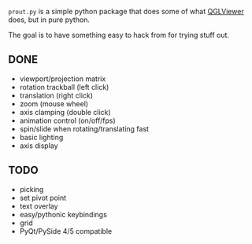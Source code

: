 `prout.py` is a simple python package that does some of what
[QGLViewer](http://libqglviewer.com/) does, but in pure python.

The goal is to have something easy to hack from for trying stuff out.

## DONE

- viewport/projection matrix
- rotation trackball (left click)
- translation (right click)
- zoom (mouse wheel)
- axis clamping (double click)
- animation control (on/off/fps)
- spin/slide when rotating/translating fast
- basic lighting
- axis display

## TODO

- picking
- set pivot point
- text overlay
- easy/pythonic keybindings
- grid
- PyQt/PySide 4/5 compatible
